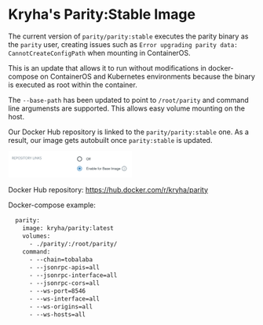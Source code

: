 # Kryha's Parity:Stable Image

The current version of `parity/parity:stable` executes the parity binary as the `parity` user, creating issues such as `Error upgrading parity data: CannotCreateConfigPath` when mounting in ContainerOS.

This is an update that allows it to run without modifications in docker-compose on ContainerOS and Kubernetes environments because the binary is executed as root within the container.

The `--base-path` has been updated to point to `/root/parity` and command line argumensts are supported. This allows easy volume mounting on the host.

Our Docker Hub repository is linked to the `parity/parity:stable` one. As a result, our image gets autobuilt once `parity:stable` is updated.

<img src="Repo-link-proof.png" width="50%">

Docker Hub repository: https://hub.docker.com/r/kryha/parity

Docker-compose example:
```
  parity:
    image: kryha/parity:latest
    volumes:
      - ./parity/:/root/parity/
    command:
      - --chain=tobalaba
      - --jsonrpc-apis=all
      - --jsonrpc-interface=all
      - --jsonrpc-cors=all
      - --ws-port=8546
      - --ws-interface=all
      - --ws-origins=all
      - --ws-hosts=all
```
